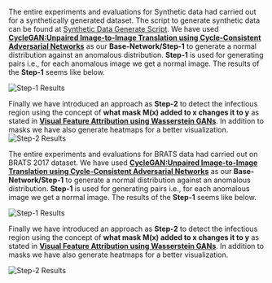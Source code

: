 The entire experiments and evaluations for Synthetic data had carried out for a synthetically generated dataset. The script to generate synthetic data can be found at [Synthetic Data Generate Script](). We have used [**CycleGAN:Unpaired Image-to-Image Translation using Cycle-Consistent Adversarial Networks**](https://arxiv.org/abs/1703.10593) as our **Base-Network/Step-1** to generate a normal distribution against an anomalous distribution. **Step-1** is used for generating pairs i.e., for each anomalous image we get a normal image. The results of the **Step-1** seems like below.

![Step-1 Results](https://github.com/zeeshannisar/Research-Paper-Contribution/blob/master/Cascaded%20Model/Synthetic%20Data/outputs/Step%201.png)

Finally we have introduced an approach as **Step-2** to detect the infectious region using the concept of **what mask M(x) added to x changes it to y** as stated in [**Visual Feature Attribution using Wasserstein GANs**](https://arxiv.org/abs/1711.08998). In addition to masks we have also generate heatmaps for a better visualization.
    ![Step-2 Results](https://github.com/zeeshannisar/Research-Paper-Contribution/blob/master/Cascaded%20Model/Synthetic%20Data/outputs/Step%202.png)



The entire experiments and evaluations for BRATS data had carried out on BRATS 2017 dataset. We have used
[**CycleGAN:Unpaired Image-to-Image Translation using Cycle-Consistent Adversarial Networks**](https://arxiv.org/abs/1703.10593) as our
**Base-Network/Step-1** to generate a normal distribution against an anomalous distribution. **Step-1** is used for generating pairs i.e., for each anomalous image we get a normal image. The results of the **Step-1** seems like below.

![Step-1 Results](https://github.com/zeeshannisar/Reseacrh-Paper-Contribution/blob/master/Cascaded%20Model/BRATS%20Data/outputs/output-step%231.png)

Finally we have introduced an approach as **Step-2** to detect the infectious region using the concept of **what mask M(x) added to x changes it to y** as stated in [**Visual Feature Attribution using Wasserstein GANs**](https://arxiv.org/abs/1711.08998). In addition to masks we have also generate heatmaps for a better visualization.

![Step-2 Results](https://github.com/zeeshannisar/Reseacrh-Paper-Contribution/blob/master/Cascaded%20Model/BRATS%20Data/outputs/output-step%232.png)





